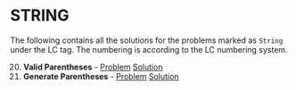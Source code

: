 # STRING

The following contains all the solutions for the problems marked as `String` under the LC tag. The numbering is according to the LC numbering system.

20. **Valid Parentheses** - [Problem](https://leetcode.com/problems/valid-parentheses) [Solution](https://leetcode.com/problems/valid-parentheses/discuss/594698/C%2B%2B-2-methods-using-stack)
22. **Generate Parentheses** - [Problem](https://leetcode.com/problems/generate-parentheses/) [Solution](https://leetcode.com/problems/generate-parentheses/discuss/594770/C%2B%2B-2-solutions-%3A-backtracking-and-dp)
